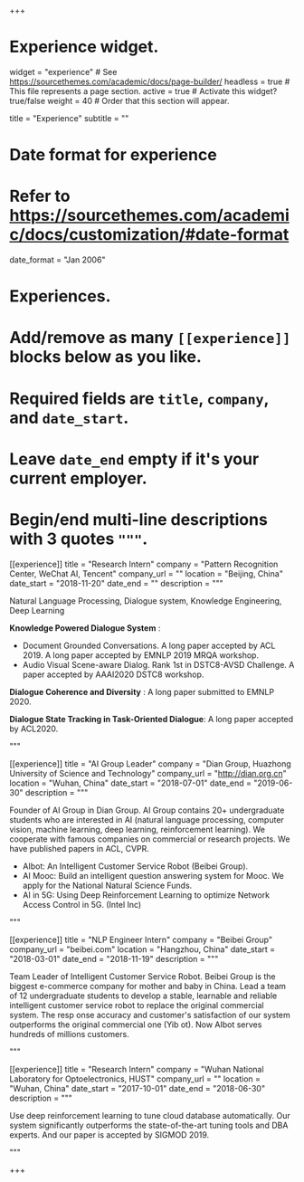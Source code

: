 +++
# Experience widget.
widget = "experience"  # See https://sourcethemes.com/academic/docs/page-builder/
headless = true  # This file represents a page section.
active = true  # Activate this widget? true/false
weight = 40  # Order that this section will appear.

title = "Experience"
subtitle = ""

# Date format for experience
#   Refer to https://sourcethemes.com/academic/docs/customization/#date-format
date_format = "Jan 2006"

# Experiences.
#   Add/remove as many `[[experience]]` blocks below as you like.
#   Required fields are `title`, `company`, and `date_start`.
#   Leave `date_end` empty if it's your current employer.
#   Begin/end multi-line descriptions with 3 quotes `"""`.
[[experience]]
  title = "Research Intern"
  company = "Pattern Recognition Center, WeChat AI, Tencent"
  company_url = ""
  location = "Beijing, China"
  date_start = "2018-11-20"
  date_end = ""
  description = """

Natural Language Processing, Dialogue system, Knowledge Engineering, Deep Learning

**Knowledge Powered Dialogue System** :

- Document Grounded Conversations. A long paper accepted by ACL 2019. A long paper accepted by EMNLP 2019 MRQA workshop.
- Audio Visual Scene-aware Dialog. <font ccolor="#ff0000">Rank 1st in DSTC8-AVSD Challenge.</font> A paper accepted by AAAI2020 DSTC8 workshop.

**Dialogue Coherence and Diversity** : A long paper submitted to EMNLP 2020.

**Dialogue State Tracking in Task-Oriented Dialogue**: A long paper accepted by ACL2020.

"""


[[experience]]
  title = "AI Group Leader"
  company = "Dian Group, Huazhong University of Science and Technology"
  company_url = "http://dian.org.cn"
  location = "Wuhan, China"
  date_start = "2018-07-01"
  date_end = "2019-06-30"
  description = """

Founder of AI Group in Dian Group. AI Group contains 20+ undergraduate students who are interested in AI (natural language processing, computer vision, machine learning, deep learning, reinforcement learning). We cooperate with famous companies on commercial or research projects. We have published papers in ACL, CVPR.

- AIbot: An Intelligent Customer Service Robot (Beibei Group).
- AI Mooc: Build an intelligent question answering system for Mooc. We apply for the National Natural Science Funds.
- AI in 5G: Using Deep Reinforcement Learning to optimize Network Access Control in 5G. (Intel Inc)

"""

[[experience]]
  title = "NLP Engineer Intern"
  company = "Beibei Group"
  company_url = "beibei.com"
  location = "Hangzhou, China"
  date_start = "2018-03-01"
  date_end = "2018-11-19"
  description = """

Team Leader of Intelligent Customer Service Robot. Beibei Group is the biggest e-commerce company for mother and baby in China. Lead a team of 12 undergraduate students to develop a stable, learnable and reliable intelligent customer service robot to replace the original commercial system. The resp onse accuracy and customer's satisfaction of our system outperforms the original commercial one (Yib ot). Now AIbot serves hundreds of millions customers.

"""

[[experience]]
  title = "Research Intern"
  company = "Wuhan National Laboratory for Optoelectronics, HUST"
  company_url = ""
  location = "Wuhan, China"
  date_start = "2017-10-01"
  date_end = "2018-06-30"
  description = """

Use deep reinforcement learning to tune cloud database automatically. Our system significantly outperforms the state-of-the-art tuning tools and DBA experts. And our paper is accepted by SIGMOD 2019.

"""

+++
